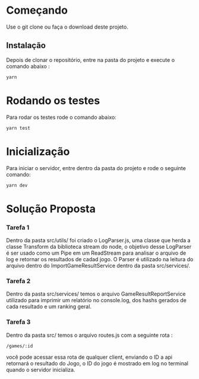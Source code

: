 # Começando

Use o git clone ou faça o download deste projeto.

## Instalação

Depois de clonar o repositório, entre na pasta do projeto e execute o comando abaixo :

```
yarn
```

# Rodando os testes

Para rodar os testes rode o comando abaixo:

```
yarn test
```

# Inicialização

Para iniciar o servidor, entre dentro da pasta do projeto e rode o seguinte comando:

```
yarn dev
```

# Solução Proposta

### Tarefa 1

Dentro da pasta src/utils/ foi criado o LogParser.js, uma classe que herda a classe Transform da biblioteca stream do node, o objetivo desse LogParser é ser usado como um Pipe em um ReadStream para analisar o arquivo de log e retornar os resultados de cadad jogo. O Parser é utilizado na leitura do arquivo dentro do ImportGameResultService dentro da pasta src/services/.

### Tarefa 2

Dentro da pasta src/services/ temos o arquivo GameResultReportService utilizado para imprimir um relatório no console.log, dos hashs gerados de cada resultado e um ranking geral.

### Tarefa 3

Dentro da pasta src/ temos o arquivo routes.js com a seguinte rota :

```
/games/:id
```

você pode acessar essa rota de qualquer client, enviando o ID a api retornará o resultado do Jogo, o ID do jogo é mostrado em log no terminal quando o servidor inicializa.
